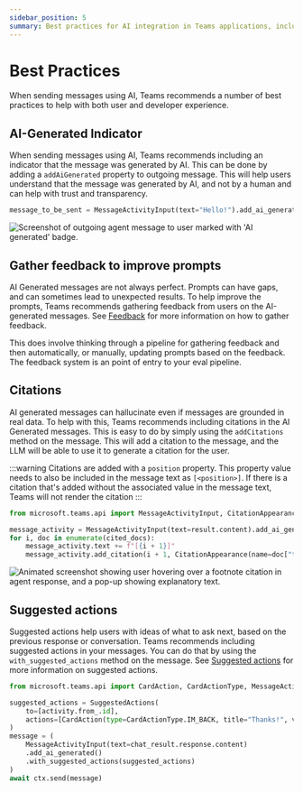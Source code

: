 ```yaml
---
sidebar_position: 5
summary: Best practices for AI integration in Teams applications, including AI-generated message indicators, feedback collection for prompt improvement, and citation handling to ensure transparency and accuracy in AI responses.
---
```


# Best Practices

When sending messages using AI, Teams recommends a number of best practices to help with both user and developer experience.

## AI-Generated Indicator

When sending messages using AI, Teams recommends including an indicator that the message was generated by AI. This can be done by adding a `addAiGenerated` property to outgoing message. This will help users understand that the message was generated by AI, and not by a human and can help with trust and transparency.

```python
message_to_be_sent = MessageActivityInput(text="Hello!").add_ai_generated()
```

![Screenshot of outgoing agent message to user marked with 'AI generated' badge.](/screenshots/ai-generated.gif)

## Gather feedback to improve prompts

AI Generated messages are not always perfect. Prompts can have gaps, and can sometimes lead to unexpected results. To help improve the prompts, Teams recommends gathering feedback from users on the AI-generated messages. See [Feedback](../feedback) for more information on how to gather feedback.

This does involve thinking through a pipeline for gathering feedback and then automatically, or manually, updating prompts based on the feedback. The feedback system is an point of entry to your eval pipeline.

## Citations

AI generated messages can hallucinate even if messages are grounded in real data. To help with this, Teams recommends including citations in the AI Generated messages. This is easy to do by simply using the `addCitations` method on the message. This will add a citation to the message, and the LLM will be able to use it to generate a citation for the user.

:::warning
Citations are added with a `position` property. This property value needs to also be included in the message text as `[<position>]`. If there is a citation that's added without the associated value in the message text, Teams will not render the citation
:::

```python
from microsoft.teams.api import MessageActivityInput, CitationAppearance

message_activity = MessageActivityInput(text=result.content).add_ai_generated()
for i, doc in enumerate(cited_docs):
    message_activity.text += f"[{i + 1}]"
    message_activity.add_citation(i + 1, CitationAppearance(name=doc["title"], abstract=doc["content"]))
```

![Animated screenshot showing user hovering over a footnote citation in agent response, and a pop-up showing explanatory text.](/screenshots/citation.gif)

## Suggested actions

Suggested actions help users with ideas of what to ask next, based on the previous response or conversation. Teams recommends including suggested actions in your messages. You can do that by using the `with_suggested_actions` method on the message. See [Suggested actions](https://learn.microsoft.com/microsoftteams/platform/bots/how-to/conversations/prompt-suggestions) for more information on suggested actions.

```py
from microsoft.teams.api import CardAction, CardActionType, MessageActivityInput, SuggestedActions

suggested_actions = SuggestedActions(
    to=[activity.from_.id],
    actions=[CardAction(type=CardActionType.IM_BACK, title="Thanks!", value="Thank you so much!")],
)
message = (
    MessageActivityInput(text=chat_result.response.content)
    .add_ai_generated()
    .with_suggested_actions(suggested_actions)
)
await ctx.send(message)
```
